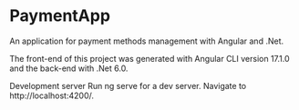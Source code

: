 # PaymentApp
An application for payment methods management with Angular and .Net.

The front-end of this project was generated with Angular CLI version 17.1.0 and the back-end with .Net 6.0.

Development server
Run ng serve for a dev server. Navigate to http://localhost:4200/.
